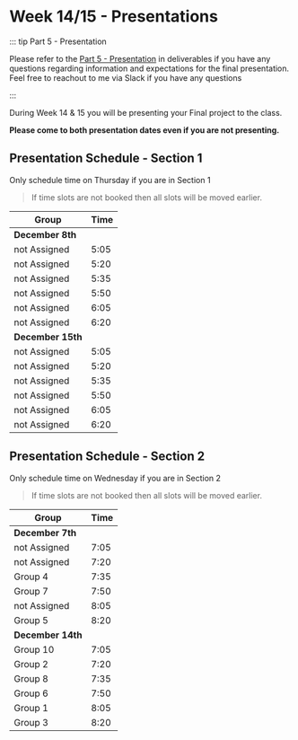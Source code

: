 # Week 14/15 - Presentations

::: tip Part 5 - Presentation

Please refer to the [Part 5 - Presentation](./finalproject/part5) in deliverables if you have any questions regarding information and expectations for the final presentation. Feel free to reachout to me via Slack if you have any questions

:::

During Week 14 & 15 you will be presenting your Final project to the class.

**Please come to both presentation dates even if you are not presenting.**

## Presentation Schedule - Section 1

Only schedule time on Thursday if you are in Section 1

> If time slots are not booked then all slots will be moved earlier.

| Group             | Time |
| ----------------- | ---- |
| **December 8th**  |      |
| not Assigned      | 5:05 |
| not Assigned      | 5:20 |
| not Assigned      | 5:35 |
| not Assigned      | 5:50 |
| not Assigned      | 6:05 |
| not Assigned      | 6:20 |
| **December 15th** |      |
| not Assigned      | 5:05 |
| not Assigned      | 5:20 |
| not Assigned      | 5:35 |
| not Assigned      | 5:50 |
| not Assigned      | 6:05 |
| not Assigned      | 6:20 |

## Presentation Schedule - Section 2

Only schedule time on Wednesday if you are in Section 2

> If time slots are not booked then all slots will be moved earlier.

| Group             | Time |
| ----------------- | ---- |
| **December 7th**  |      |
| not Assigned      | 7:05 |
| not Assigned      | 7:20 |
| Group 4           | 7:35 |
| Group 7           | 7:50 |
| not Assigned      | 8:05 |
| Group 5           | 8:20 |
| **December 14th** |      |
| Group 10          | 7:05 |
| Group 2           | 7:20 |
| Group 8           | 7:35 |
| Group 6           | 7:50 |
| Group 1           | 8:05 |
| Group 3           | 8:20 |
